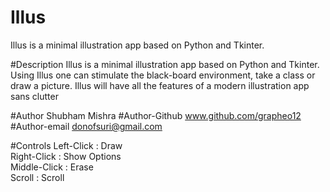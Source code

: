 # Illus
Illus is a minimal illustration app based on Python and Tkinter. 


#Description
Illus is a minimal illustration app based on Python and Tkinter. Using Illus one can stimulate the black-board environment, take a class or draw a picture. Illus will have all the features of a modern illustration app sans clutter


#Author
Shubham Mishra
#Author-Github
www.github.com/grapheo12
#Author-email
donofsuri@gmail.com



#Controls
Left-Click  :   Draw  
Right-Click :   Show Options  
Middle-Click    :   Erase  
Scroll  :   Scroll

